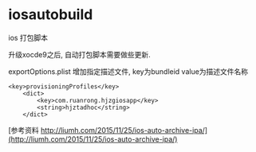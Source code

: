 # iosautobuild
ios 打包脚本

升级xocde9之后, 自动打包脚本需要做些更新.

exportOptions.plist
增加指定描述文件, key为bundleid value为描述文件名称

	<key>provisioningProfiles</key>
		<dict>
			<key>com.ruanrong.hjzgiosapp</key>
			<string>hjztadhoc</string>
		</dict>

[参考资料 http://liumh.com/2015/11/25/ios-auto-archive-ipa/](http://liumh.com/2015/11/25/ios-auto-archive-ipa/)
